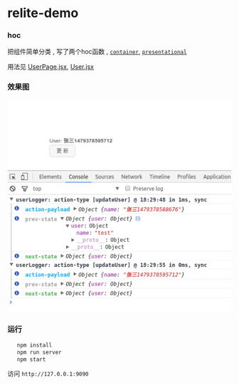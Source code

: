 # relite-demo

### hoc
把组件简单分类 , 写了两个hoc函数 , [`container`](./src/module/hoc/container.js), [`presentational`](./src/module/hoc/presentational.js)

用法见 [UserPage.jsx](./src/module/routes/UserPage.jsx),  [User.jsx](./src/module/components/User.jsx)

### 效果图
![效果图](./assets/result.png)

### 运行
```
   npm install
   npm run server
   npm start
```
访问 `http://127.0.0.1:9090`